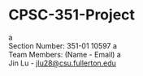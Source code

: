 # CPSC-351-Project

a <br />
Section Number: 351-01 10597
a <br />
Team Members: (Name - Email)
a <br />
Jin Lu - jlu28@csu.fullerton.edu

